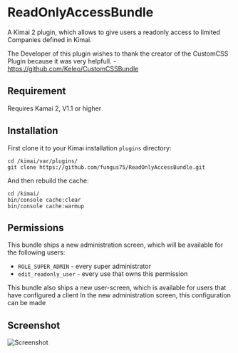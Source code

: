 # ReadOnlyAccessBundle

A Kimai 2 plugin, which allows to give users a readonly access to limited Companies defined in Kimai.

The Developer of this plugin wishes to thank the creator of the CustomCSS Plugin because it was very helpfull. - https://github.com/Keleo/CustomCSSBundle

## Requirement

Requires Kamai 2, V1.1 or higher

## Installation

First clone it to your Kimai installation `plugins` directory:
```
cd /kimai/var/plugins/
git clone https://github.com/fungus75/ReadOnlyAccessBundle.git
```

And then rebuild the cache: 
```
cd /kimai/
bin/console cache:clear
bin/console cache:warmup
```

## Permissions

This bundle ships a new administration screen, which will be available for the following users:

- `ROLE_SUPER_ADMIN` - every super administrator
- `edit_readonly_user` - every use that owns this permission 

This bundle also ships a new user-screen, which is available for users that have configured a client
In the new administration screen, this configuration can be made
 
## Screenshot

![Screenshot](https://raw.githubusercontent.com/fungus75/ReadOnlyAccessBundle/master/screenshot.jpg)


